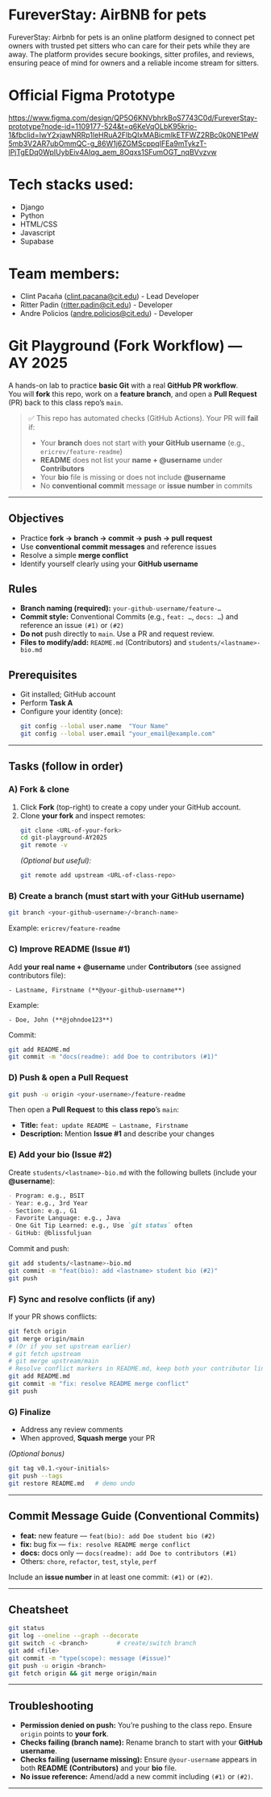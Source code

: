 # FureverStay: AirBNB for pets
FureverStay: Airbnb for pets is an online platform designed to connect pet owners with trusted pet sitters who can care for their pets while they are away. The platform provides secure bookings, sitter profiles, and reviews, ensuring peace of mind for owners and a reliable income stream for sitters.

# Official Figma Prototype
https://www.figma.com/design/QP5O6KNVbhrkBoS7743C0d/FureverStay-prototype?node-id=1109177-524&t=q6KeVqOLbK95krio-1&fbclid=IwY2xjawNRRp1leHRuA2FlbQIxMABicmlkETFWZ2RBc0k0NE1PeW5mb3V2AR7ubOmmQC-g_86W1j6ZGMScppqIFEa9mTykzT-lPjTgEDq0WpIUybEiv4AIqg_aem_8Oqxs1SFumOGT_nqBVvzvw

# Tech stacks used:
- Django
- Python
- HTML/CSS
- Javascript
- Supabase

# Team members:
- Clint Pacaña (clint.pacana@cit.edu) - Lead Developer
- Ritter Padin (ritter.padin@cit.edu) - Developer
- Andre Policios (andre.policios@cit.edu) - Developer


# Git Playground (Fork Workflow) — AY 2025

A hands-on lab to practice **basic Git** with a real **GitHub PR workflow**.  
You will **fork** this repo, work on a **feature branch**, and open a **Pull Request** (PR) back to this class repo’s `main`.

> ✅ This repo has automated checks (GitHub Actions). Your PR will **fail** if:
> - Your **branch** does not start with **your GitHub username** (e.g., `ericrev/feature-readme`)
> - **README** does not list your **name + @username** under **Contributors**
> - Your **bio** file is missing or does not include **@username**
> - No **conventional commit** message or **issue number** in commits

---

## Objectives
- Practice **fork → branch → commit → push → pull request**
- Use **conventional commit messages** and reference issues
- Resolve a simple **merge conflict**
- Identify yourself clearly using your **GitHub username**

## Rules
- **Branch naming (required):** `your-github-username/feature-…`
- **Commit style:** Conventional Commits (e.g., `feat: …`, `docs: …`) and reference an issue `(#1)` or `(#2)`
- **Do not** push directly to `main`. Use a PR and request review.
- **Files to modify/add:** `README.md` (Contributors) and `students/<lastname>-bio.md`

## Prerequisites
- Git installed; GitHub account
- Perform **Task A**
- Configure your identity (once):
  ```bash
  git config --lobal user.name  "Your Name"
  git config --lobal user.email "your_email@example.com"
  ```

---

## Tasks (follow in order)

### A) Fork & clone
1. Click **Fork** (top-right) to create a copy under your GitHub account.
2. Clone **your fork** and inspect remotes:
   ```bash
   git clone <URL-of-your-fork>
   cd git-playground-AY2025
   git remote -v
   ```
   *(Optional but useful):*
   ```bash
   git remote add upstream <URL-of-class-repo>
   ```

### B) Create a branch (must start with your GitHub username)
```bash
git branch <your-github-username>/<branch-name>
```
Example: `ericrev/feature-readme`

### C) Improve README (Issue #1)
Add **your real name + @username** under **Contributors** (see assigned contributors file):
```
- Lastname, Firstname (**@your-github-username**)
```
Example:
```
- Doe, John (**@johndoe123**)
```
Commit:
```bash
git add README.md
git commit -m "docs(readme): add Doe to contributors (#1)"
```

### D) Push & open a Pull Request
```bash
git push -u origin <your-username>/feature-readme
```
Then open a **Pull Request** to **this class repo**’s `main`:
- **Title:** `feat: update README – Lastname, Firstname`
- **Description:** Mention **Issue #1** and describe your changes

### E) Add your bio (Issue #2)
Create `students/<lastname>-bio.md` with the following bullets (include your **@username**):
```markdown
- Program: e.g., BSIT
- Year: e.g., 3rd Year
- Section: e.g., G1
- Favorite Language: e.g., Java
- One Git Tip Learned: e.g., Use `git status` often
- GitHub: @blissfuljuan
```
Commit and push:
```bash
git add students/<lastname>-bio.md
git commit -m "feat(bio): add <lastname> student bio (#2)"
git push
```

### F) Sync and resolve conflicts (if any)
If your PR shows conflicts:
```bash
git fetch origin
git merge origin/main
# (Or if you set upstream earlier)
# git fetch upstream
# git merge upstream/main
# Resolve conflict markers in README.md, keep both your contributor line and class updates
git add README.md
git commit -m "fix: resolve README merge conflict"
git push
```

### G) Finalize
- Address any review comments
- When approved, **Squash merge** your PR

*(Optional bonus)*
```bash
git tag v0.1.<your-initials>
git push --tags
git restore README.md   # demo undo
```

---

## Commit Message Guide (Conventional Commits)
- **feat:** new feature — `feat(bio): add Doe student bio (#2)`
- **fix:** bug fix — `fix: resolve README merge conflict`
- **docs:** docs only — `docs(readme): add Doe to contributors (#1)`
- Others: `chore`, `refactor`, `test`, `style`, `perf`

Include an **issue number** in at least one commit: `(#1)` or `(#2)`.

---

## Cheatsheet
```bash
git status
git log --oneline --graph --decorate
git switch -c <branch>        # create/switch branch
git add <file>
git commit -m "type(scope): message (#issue)"
git push -u origin <branch>
git fetch origin && git merge origin/main
```

---

## Troubleshooting
- **Permission denied on push:** You’re pushing to the class repo. Ensure `origin` points to **your fork**.
- **Checks failing (branch name):** Rename branch to start with your **GitHub username**.
- **Checks failing (username missing):** Ensure `@your-username` appears in both **README (Contributors)** and your **bio** file.
- **No issue reference:** Amend/add a new commit including `(#1)` or `(#2)`.

---
